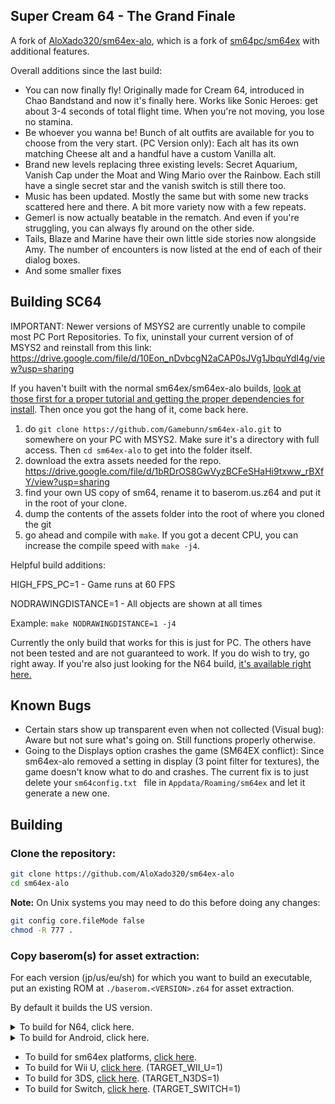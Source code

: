 ## Super Cream 64 - The Grand Finale 
A fork of [AloXado320/sm64ex-alo](https://github.com/AloXado320/sm64ex-alo), which is a fork of [sm64pc/sm64ex](https://github.com/sm64pc/sm64ex) with additional features. 

Overall additions since the last build:

* You can now finally fly! Originally made for Cream 64, introduced in Chao Bandstand and now it's finally here. Works like Sonic Heroes: get about 3-4 seconds of total flight time. When you're not moving, you lose no stamina.
* Be whoever you wanna be! Bunch of alt outfits are available for you to choose from the very start. (PC Version only): Each alt has its own matching Cheese alt and a handful have a custom Vanilla alt.
* Brand new levels replacing three existing levels: Secret Aquarium, Vanish Cap under the Moat and Wing Mario over the Rainbow. Each still have a single secret star and the vanish switch is still there too.
* Music has been updated. Mostly the same but with some new tracks scattered here and there. A bit more variety now with a few repeats. 
* Gemerl is now actually beatable in the rematch. And even if you're struggling, you can always fly around on the other side.
* Tails, Blaze and Marine have their own little side stories now alongside Amy. The number of encounters is now listed at the end of each of their dialog boxes.
* And some smaller fixes
 
 ## Building SC64
 
 IMPORTANT: Newer versions of MSYS2 are currently unable to compile most PC Port Repositories. To fix, uninstall your current version of of MSYS2 and reinstall from this link: https://drive.google.com/file/d/10Eon_nDvbcgN2aCAP0sJVg1JbquYdI4g/view?usp=sharing
 
 If you haven't built with the normal sm64ex/sm64ex-alo builds, [look at those first for a proper tutorial and getting the proper dependencies for install](https://github.com/sm64pc/sm64ex/wiki/Compiling-on-Windows). Then once you got the hang of it, come back here. 
 
 1) do ```git clone https://github.com/Gamebunn/sm64ex-alo.git``` to somewhere on your PC with MSYS2. Make sure it's a directory with full access. Then `cd sm64ex-alo` to get into the folder itself.
 2) download the extra assets needed for the repo. https://drive.google.com/file/d/1bRDrOS8GwVyzBCFeSHaHi9txww_rBXfY/view?usp=sharing
 3) find your own US copy of sm64, rename it to baserom.us.z64 and put it in the root of your clone.
 4) dump the contents of the assets folder into the root of where you cloned the git
 5) go ahead and compile with ```make```. If you got a decent CPU, you can increase the compile speed with ```make -j4```.
 
 Helpful build additions:
 
 HIGH_FPS_PC=1 - Game runs at 60 FPS
 
 NODRAWINGDISTANCE=1 - All objects are shown at all times
 
 Example: ```make NODRAWINGDISTANCE=1 -j4```

Currently the only build that works for this is just for PC. The others have not been tested and are not guaranteed to work. If you do wish to try, go right away. If you're also just looking for the N64 build, [it's available right here.](https://romhacking.com/hack/super-cream-64)

## Known Bugs

* Certain stars show up transparent even when not collected (Visual bug): Aware but not sure what's going on. Still functions properly otherwise. 
* Going to the Displays option crashes the game (SM64EX conflict): Since sm64ex-alo removed a setting in display (3 point filter for textures), the game doesn't know what to do and crashes. The current fix is to just delete your `sm64config.txt ` file in `Appdata/Roaming/sm64ex` and let it generate a new one. 

## Building
 ### Clone the repository:

 ```sh
 git clone https://github.com/AloXado320/sm64ex-alo
 cd sm64ex-alo
 ```
 
 **Note:** On Unix systems you may need to do this before doing any changes:
 
 ```sh
 git config core.fileMode false
 chmod -R 777 .
 ```
 
 ### Copy baserom(s) for asset extraction:
 
 For each version (jp/us/eu/sh) for which you want to build an executable, put an existing ROM at `./baserom.<VERSION>.z64` for asset extraction.
 
 By default it builds the US version.

<details>
  <summary>To build for N64, click here.</summary>
 
  **Note:** Only tested in WSL, works on (Debian / Ubuntu) as well, other distros untested.

  #### Install build dependencies:
  ```sh
  sudo apt install -y binutils-mips-linux-gnu build-essential git libcapstone-dev pkgconf python3 gcc-mips-linux-gnu
  ```

  #### Build:
  ```sh
  # if you have more cores available, you can increase the -j parameter
  make -j4 TARGET_N64=1 
  ```
 
  #### ROM location:
  ```sh
  build/us/sm64.us.f3dzex.z64
  ```

</details>

<details>
  <summary>To build for Android, click here.</summary>
 
  **Note:** Only Termux build is supported.
 
  #### Install Termux
 
  Install the app from F-Droid [here](https://f-droid.org/en/packages/com.termux/)
 
  Make sure you use this version, as the Google Play version is outdated.

  #### Install build dependencies
  ```sh
  pkg install git wget make python getconf zip apksigner clang binutils
  ```

  #### Copy in your baserom:

  Do this using your default file manager (on AOSP, you can slide on the left and there will be a "Termux" option there), or using Termux.
  ```sh
  termux-setup-storage
  cp /sdcard/path/to/your/baserom.z64 ./baserom.us.z64
  ```

  #### Install external dependencies
  ```sh
  cd platform/android/ && ./getkhrplatform.sh && ./getSDL.sh && cd ../..
  ```
 
  #### Build
  ```sh
  # if you have more cores available, you can increase the -j parameter
  # On Termux, TARGET_ANDROID=1 is defined automatically in Makefile
  make -j4
  ```

 #### Install apk:
  ```sh
  xdg-open build/us_android/sm64.us.f3dex2e.apk
  ```
 
</details>

 * To build for sm64ex platforms, [click here](https://github.com/sm64pc/sm64ex/blob/nightly/README.md).
 * To build for Wii U, [click here](https://github.com/aboood40091/sm64-port/blob/master/README.md). (TARGET_WII_U=1)
 * To build for 3DS, [click here](https://github.com/sm64-port/sm64_3ds/blob/master/README.md). (TARGET_N3DS=1)
 * To build for Switch, [click here](https://github.com/fgsfdsfgs/sm64ex/blob/switch/README.md). (TARGET_SWITCH=1)
